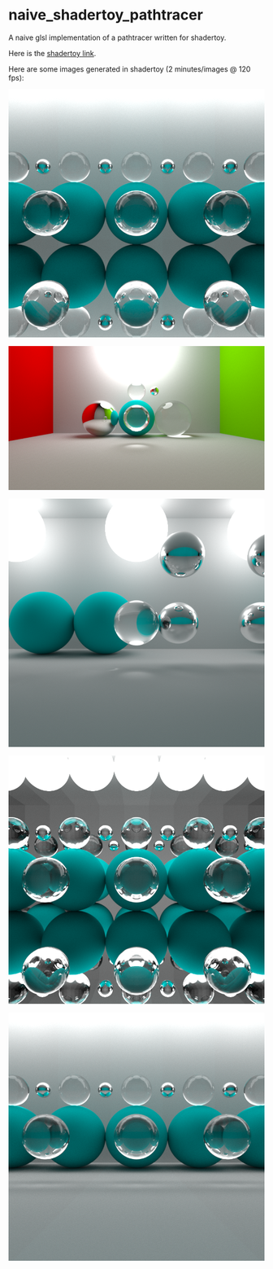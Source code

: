 # naive_shadertoy_pathtracer
A naive glsl implementation of a pathtracer written for shadertoy.

Here is the [shadertoy link](https://www.shadertoy.com/view/WdVfDK).

Here are some images generated in shadertoy (2 minutes/images @ 120 fps):

![](./4.png)

![](./2.png)

![](./1.png)

![](./3.png)

![](./0.png)


